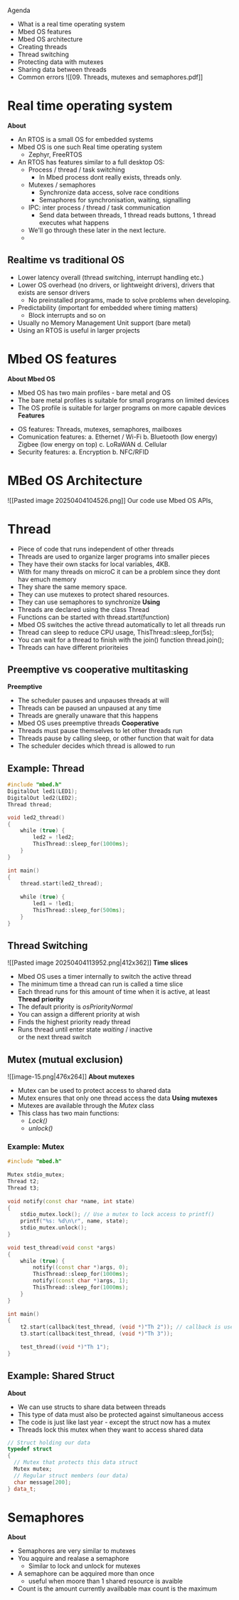 Agenda
- What is a real time operating system
- Mbed OS features
- Mbed OS architecture
- Creating threads
- Thread switching
- Protecting data with mutexes
- Sharing data between threads
- Common errors
![[09. Threads, mutexes and semaphores.pdf]]
# Real time operating system
**About**
- An RTOS is a small OS for embedded systems
- Mbed OS is one such Real time operating system
	- Zephyr, FreeRTOS
- An RTOS has features similar to a full desktop OS:
	- Process / thread / task switching
		-  In Mbed process dont really exists, threads only.
	- Mutexes / semaphores
		- Synchronize data access, solve race conditions
		- Semaphores for synchronisation, waiting, signalling
	- IPC: inter process / thread / task communication
		- Send data between threads, 1 thread reads buttons, 1 thread executes what happens
	- We'll go through these later in the next lecture.
	-
## Realtime vs traditional OS 
- Lower latency overall (thread switching, interrupt handling etc.)
- Lower OS overhead (no drivers, or lightweight drivers), drivers that exists are sensor drivers
	- No preinstalled programs, made to solve problems when developing.
- Predictability (important for embedded where timing matters)
	- Block interrupts and so on
- Usually no Memory Management Unit support (bare metal)
- Using an RTOS is useful in larger projects

# Mbed OS features
**About Mbed OS**
+ Mbed OS has two main profiles - bare metal and OS
+ The bare metal profiles is suitable for small programs on limited devices
+ The OS profile is suitable for larger programs on more capable devices
**Features**
- OS features: Threads, mutexes, semaphores, mailboxes
- Comunication features:
a. Ethernet / Wi-Fi
b. Bluetooth (low energy) Zigbee (low energy on top)
c. LoRaWAN
d. Cellular
- Security features:
a. Encryption
b. NFC/RFID
# MBed OS Architecture
![[Pasted image 20250404104526.png]]
Our code use Mbed OS APIs, 

# Thread
- Piece of code that runs independent of other threads
- Threads are used to organize larger programs into smaller pieces
- They have their own stacks for local variables, 4KB.
- With for many threads on microC it can be a problem since they dont hav emuch memory
- They share the same memory space.
- They can use mutexes to protect shared resources.
- They can use semaphores to synchronize
**Using**
- Threads are declared using the class Thread
- Functions can be started with thread.start(function)
- Mbed OS switches the active thread automatically to let all threads run
- Thread can sleep to reduce CPU usage, ThisThread::sleep_for(5s);
- You can wait for a thread to finish with the join() function thread.join();
- Threads can have different prioriteies
## Preemptive vs cooperative multitasking
**Preemptive**
- The scheduler pauses and unpauses threads at will
- Threads can be paused an unpaused at any time
- Threads are gnerally unaware that this happens
- Mbed OS uses preemptive threads
**Cooperative**
- Threads must pause themselves to let other threads run
- Threads pause by calling sleep, or other function that wait for data
- The scheduler decides which thread is allowed to run
## Example: Thread
```cpp
#include "mbed.h"
DigitalOut led1(LED1);
DigitalOut led2(LED2);
Thread thread;

void led2_thread()
{
    while (true) {
        led2 = !led2;
        ThisThread::sleep_for(1000ms);
    }
}
  
int main()
{
    thread.start(led2_thread);
  
    while (true) {
        led1 = !led1;
        ThisThread::sleep_for(500ms);
    }
}
```
## Thread Switching
![[Pasted image 20250404113952.png|412x362]]
**Time** **slices**
- Mbed OS uses a timer internally to switch the active thread
- The minimum time a thread can run is called a time slice
- Each thread runs for this amount of time when it is active, at least
**Thread** **priority**
- The default priority is *osPriorityNormal*
- You can assign a different priority at wish
-  Finds the highest priority ready thread
- Runs thread until enter state *waiting* / inactive  
or the next thread switch

## Mutex (mutual exclusion)
![[image-15.png|476x264]]
**About mutexes**
- Mutex can be used to protect access to shared data
- Mutex ensures that only one thread access the data
**Using** **mutexes**
- Mutexes are available through the *Mutex* class
- This class has two main functions:
	- *Lock()*
	- *unlock()*

### Example: Mutex
```cpp
#include "mbed.h"
  
Mutex stdio_mutex;
Thread t2;
Thread t3;
  
void notify(const char *name, int state)
{
    stdio_mutex.lock(); // Use a mutex to lock access to printf()
    printf("%s: %d\n\r", name, state);
    stdio_mutex.unlock();
}
  
void test_thread(void const *args)
{
    while (true) {
        notify((const char *)args, 0);
        ThisThread::sleep_for(1000ms);
        notify((const char *)args, 1);
        ThisThread::sleep_for(1000ms);
    }
}
  
int main()
{
    t2.start(callback(test_thread, (void *)"Th 2")); // callback is used to give the thread a parameter
    t3.start(callback(test_thread, (void *)"Th 3"));
  
    test_thread((void *)"Th 1");
}
```
## Example: Shared Struct
**About**
- We can use structs to share data between threads
- This type of data must also be protected against simultaneous access
- The code is just like last year - except the struct now has a mutex
- Threads lock this mutex when they want to access shared data
```cpp
// Struct holding our data  
typedef struct  
{  
  // Mutex that protects this data struct  
  Mutex mutex;
  // Regular struct members (our data)  
  char message[200];  
} data_t;
```

# Semaphores
**About**
- Semaphores are very similar to mutexes
- You aqquire and realase a semaphore
	- Similar to lock and  unlock for mutexes
- A semaphore can be aqquired more than once
	- useful when moore than 1 shared resource is avaible
- Count is the amount currently availbable max count is the maximum